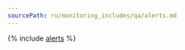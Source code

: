 ```yaml
---
sourcePath: ru/monitoring_includes/qa/alerts.md
---
```

{% include [alerts](../../_qa/monitoring/alerts.md) %}